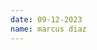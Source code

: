 ```yaml
---
date: 09-12-2023
name: marcus diaz
---
```


# <title you will remember this class by>


## Today I Learned 
<!--  this can be a single phrase or a short list -->
today i learned how to command the termial and make a directory
## One question I have today 
<!--  this can be something you want clarification on or  -->
i do not have any questions about today
